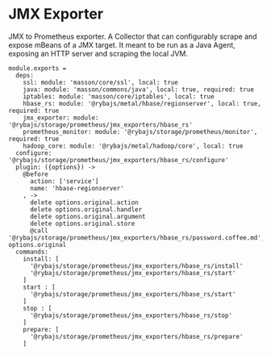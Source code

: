 
# JMX Exporter

JMX to Prometheus exporter.
A Collector that can configurably scrape and expose mBeans of a JMX target. 
It meant to be run as a Java Agent, exposing an HTTP server and scraping the local JVM.

    module.exports =
      deps:
        ssl: module: 'masson/core/ssl', local: true
        java: module: 'masson/commons/java', local: true, required: true
        iptables: module: 'masson/core/iptables', local: true
        hbase_rs: module: '@rybajs/metal/hbase/regionserver', local: true, required: true
        jmx_exporter: module: '@rybajs/storage/prometheus/jmx_exporters/hbase_rs'
        prometheus_monitor: module: '@rybajs/storage/prometheus/monitor', required: true
        hadoop_core: module: '@rybajs/metal/hadoop/core', local: true
      configure: '@rybajs/storage/prometheus/jmx_exporters/hbase_rs/configure'
      plugin: ({options}) ->
        @before
          action: ['service']
          name: 'hbase-regionserver'
        , ->
          delete options.original.action
          delete options.original.handler
          delete options.original.argument
          delete options.original.store
          @call '@rybajs/storage/prometheus/jmx_exporters/hbase_rs/password.coffee.md', options.original
      commands:
        install: [
          '@rybajs/storage/prometheus/jmx_exporters/hbase_rs/install'
          '@rybajs/storage/prometheus/jmx_exporters/hbase_rs/start'
        ]
        start : [
          '@rybajs/storage/prometheus/jmx_exporters/hbase_rs/start'
        ]
        stop : [
          '@rybajs/storage/prometheus/jmx_exporters/hbase_rs/stop'
        ]
        prepare: [
          '@rybajs/storage/prometheus/jmx_exporters/hbase_rs/prepare'
        ]
